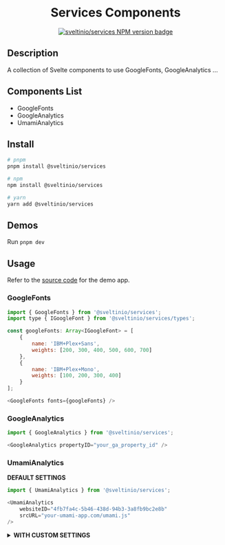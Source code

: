 <div align="center">
    <h1>Services Components</h1>
    <a href="https://www.npmjs.com/package/@sveltinio/services" target="_blank"><img src="https://img.shields.io/npm/v/@sveltinio/services.svg?style=flat" alt="sveltinio/services NPM version badge" /></a>
</div>

## Description

A collection of Svelte components to use GoogleFonts, GoogleAnalytics ...

## Components List

- GoogleFonts
- GoogleAnalytics
- UmamiAnalytics

## Install

```bash
# pnpm
pnpm install @sveltinio/services

# npm
npm install @sveltinio/services

# yarn
yarn add @sveltinio/services
```

## Demos

Run `pnpm dev`

## Usage

Refer to the [source code](https://github.com/sveltinio/sveltin-components-library/blob/main/packages/services/src/routes/index.svelte) for the demo app.

### GoogleFonts

```javascript
import { GoogleFonts } from '@sveltinio/services';
import type { IGoogleFont } from '@sveltinio/services/types';

const googleFonts: Array<IGoogleFont> = [
	{
		name: 'IBM+Plex+Sans',
		weights: [200, 300, 400, 500, 600, 700]
	},
	{
		name: 'IBM+Plex+Mono',
		weights: [100, 200, 300, 400]
	}
];

<GoogleFonts fonts={googleFonts} />
```

### GoogleAnalytics

```javascript
import { GoogleAnalytics } from '@sveltinio/services';

<GoogleAnalytics propertyID="your_ga_property_id" />
```

### UmamiAnalytics

**DEFAULT SETTINGS**

```javascript
import { UmamiAnalytics } from '@sveltinio/services';

<UmamiAnalytics
	websiteID="4fb7fa4c-5b46-438d-94b3-3a8fb9bc2e8b"
	srcURL="your-umami-app.com/umami.js"
/>
```

<details>
<summary><strong>WITH CUSTOM SETTINGS</strong></summary>

```javascript
import { UmamiAnalytics } from '@sveltinio/services';
import type { IUmamiTrackerSettings } from '@sveltinio/services/types';

//Umami tracker configurations: https://umami.is/docs/tracker-config
const umamiTrackerSettings: IUmamiTrackerSettings = {
	hostURL: '',
	autoTrack: true,
	doNotTrack: false,
	enableCache: false,
	domains: ''
};
<UmamiAnalytics
	websiteID="4fb7fa4c-5b46-438d-94b3-3a8fb9bc2e8b"
	srcURL="your-umami-app.com/umami.js"
	settings={umamiTrackerSettings}
/>
```

## License

Free and open-source software under the [MIT License](LICENSE)
